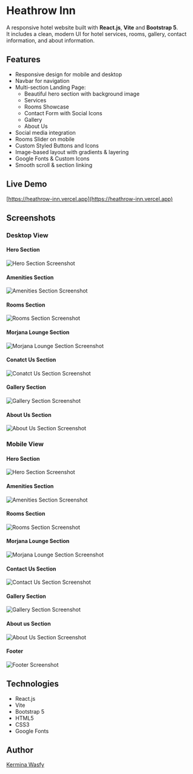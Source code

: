 # Heathrow Inn
A responsive hotel website built with **React.js**, **Vite** and **Bootstrap 5**.  
It includes a clean, modern UI for hotel services, rooms, gallery, contact information, and about information.

## Features
- Responsive design for mobile and desktop
- Navbar for navigation
- Multi-section Landing Page:
  - Beautiful hero section with background image
  - Services
  - Rooms Showcase
  - Contact Form with Social Icons
  - Gallery
  - About Us
- Social media integration
- Rooms Slider on mobile
- Custom Styled Buttons and Icons
- Image-based layout with gradients & layering
- Google Fonts & Custom Icons
- Smooth scroll & section linking

## Live Demo
[https://heathrow-inn.vercel.app](https://heathrow-inn.vercel.app)

## Screenshots

### Desktop View

#### Hero Section
![Hero Section Screenshot](./screenshots/hero-section.png)
#### Amenities Section
![Amenities Section Screenshot](./screenshots/amenities-section.png)
#### Rooms Section
![Rooms Section Screenshot](./screenshots/rooms-section.png)
#### Morjana Lounge Section
![Morjana Lounge Section Screenshot](./screenshots/morjana-lounge-section.png)
#### Conatct Us Section
![Conatct Us Section Screenshot](./screenshots/contact-us-section.png)
#### Gallery Section
![Gallery Section Screenshot](./screenshots/gallery-section.png)
#### About Us Section
![About Us Section Screenshot](./screenshots/about-us-section.png)

### Mobile View

#### Hero Section
![Hero Section Screenshot](./screenshots/hero-mobile.png)
#### Amenities Section
![Amenities Section Screenshot](./screenshots/amenities-mobile.png)
#### Rooms Section
![Rooms Section Screenshot](./screenshots/rooms-mobile.png)
#### Morjana Lounge Section
![Morjana Lounge Section Screenshot](./screenshots/morjana-mobile.png)
#### Contact Us Section
![Contact Us Section Screenshot](./screenshots/contact-us-mobile.png)
#### Gallery Section
![Gallery Section Screenshot](./screenshots/gallery-mobile.png)
#### About us Section
![About Us Section Screenshot](./screenshots/about-us-mobile.png)
#### Footer
![Footer Screenshot](./screenshots/footer-mobile.png)

## Technologies
- React.js
- Vite
- Bootstrap 5
- HTML5 
- CSS3
- Google Fonts

## Author
[Kermina Wasfy](https://github.com/Kermina-Wasfy)





